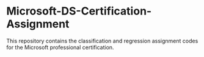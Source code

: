 # Microsoft-DS-Certification-Assignment
This repository contains the classification and regression assignment codes for the Microsoft professional certification.
